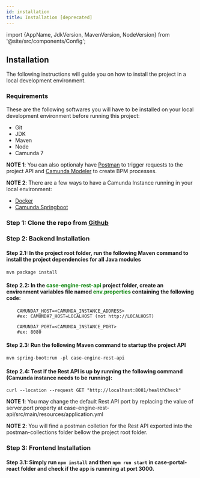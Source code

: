 ```yaml
---
id: installation
title: Installation [deprecated]
---
```


import {AppName, JdkVersion, MavenVersion, NodeVersion} from '@site/src/components/Config';

## Installation

The following instructions will guide you on how to install the project in a local development environment.

### Requirements
These are the following softwares you will have to be installed on your local development environment before running this project:

* Git
* JDK <JdkVersion />
* Maven <MavenVersion />
* Node <NodeVersion />
* Camunda 7

**NOTE 1**: You can also optionaly have [Postman](https://www.postman.com/downloads/) to trigger requests to the project API and [Camunda Modeler](https://camunda.com/download/modeler/) to create BPM processes.

**NOTE 2**: There are a few ways to have a Camunda Instance running in your local environment:
- [Docker](https://hub.docker.com/r/camunda/camunda-bpm-platform/)
- [Camunda Springboot](https://victor-franca.com/2022/02/02/bootstrapping-camunda-with-spring-boot-minimal-configuration/)


### Step 1: Clone the repo from [Github](https://github.com/wkspower/wks-platform)

### Step 2: Backend Installation

#### Step 2.1: In the project root folder, run the following Maven command to install the project dependencies for all Java modules
`mvn package install`

#### Step 2.2: In the <font color="green">case-engine-rest-api</font> project folder, create an environment variables file named <font color="green">env.properties</font> containing the following code:
````
    CAMUNDA7_HOST=<CAMUNDA_INSTANCE_ADDRESS> 
    #ex: CAMUNDA7_HOST=LOCALHOST (not http://LOCALHOST)

    CAMUNDA7_PORT=<CAMUNDA_INSTANCE_PORT>
    #ex: 8080
````

#### Step 2.3: Run the following Maven command to startup the project API
`mvn spring-boot:run -pl case-engine-rest-api`

#### Step 2.4: Test if the Rest API is up by running the following command (Camunda instance needs to be running):
`curl --location --request GET "http://localhost:8081/healthCheck"`

**NOTE 1**: You may change the default Rest API port by replacing the value of server.port property at case-engine-rest-api/src/main/resources/application.yml

**NOTE 2**: You will find a postman colletion for the Rest API exported into the postman-collections folder bellow the project root folder.

### Step 3: Frontend Installation

#### Step 3.1: Simply run `npm install` and then `npm run start` in case-portal-react folder and check if the app is runnning at port 3000.